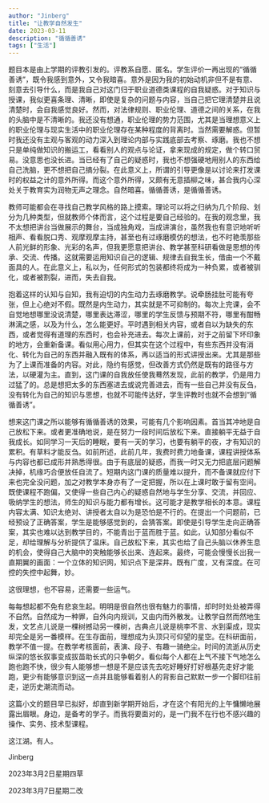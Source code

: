 ```yaml
---
author: "Jinberg"
title: "让教学自然发生"
date: 2023-03-11
description: "循循善诱"
tags: ["生活"]
---
```


题目本是由上学期的评教引发的。评教系自愿、匿名。学生评价一再出现的“循循善诱”，既令我感到意外，又令我暗喜。意外是因为我的初始动机非但不是有意、刻意去引导什么，而是我自己对这门归于职业道德类课程的自我疑惑。对于知识与授课，我似更喜条理、清晰，即使是复杂的问题与内容，当自己把它理清楚并且说清楚时，会自我感觉良好。然而，对法律规则、职业伦理、道德之间的关系，在我的头脑中是不清晰的。我还没有想通，职业伦理的势力范围，尤其是当理想意义上的职业伦理与现实生活中的职业伦理存在某种程度的背离时。当然需要解惑。但暂时我还没有主观与客观的动力深入到理论内部与实践底部去考察、琢磨。我也不想只是单纯做知识的搬运工，看看别人的观点与论证，拿来现成的规定，做个转口贸易。没意思也没长进。当已经有了自己的疑惑时，我也不想强硬地用别人的东西给自己洗脑，更不想把自己搞分裂。在此意义上，所谓的引导更像是以讨论来打发课时的权益之计的意外所得。而这个意外所得，又颇有无意插柳之味，甚合我内心深处关于教育实为润物无声之理念。自然暗喜。循循善诱，是循循善诱。

教师可能都会在寻找自己教学风格的路上摸索。理论可以将之归纳为几个阶段、划分为几种类型，但就教师个体而言，这个过程是要自己经验的。在我的观念里，我不太想把讲台当做展示的舞台，当成独角戏，当成讲演台，虽然我也有意识地听听相声、看看脱口秀、观摩观摩主持，甚至也有过琢磨模仿的想法，也不时艳羡那些人前光鲜的形象、光彩的名声，但我更愿意把讲台、教学甚至科研看做是思想的传承、交流、传播。这就需要运用知识自己的逻辑、规律去自我生长，借由一个不戴面具的人。在此意义上，私以为，任何形式的包装都终将成为一种负累，或者被驯化，或者被割裂，进而，失去自我。

抱着这样的认知与自知，我有迫切的内生动力去琢磨教学。说牵肠挂肚可能有夸张，但上心绝对不假。既然是内生动力，其实就是不可抑制的。每次上完课，会不自觉地想哪里没说清楚，哪里表达滞涩，哪里的学生反馈与预期不符，哪里有酣畅淋漓之感，以及为什么，怎么能更好。平时遇到相关内容，或者自以为缺失的东西，或者觉得有道理的东西时，也会补充进去。每次上课前，对于之前留下坏印象的地方，会重新备课。看似用心用力，但其实在这个过程中，有些东西并没有消化、转化为自己的东西并融入既有的体系，再以适当的形式讲授出来。尤其是那些为了上课而准备的内容。对此，隐约有感觉，但改善方式仍然是既有的路径与方法，以硬灌为主。直到，这门课的自我放任使我蓦然发现，此前的教学，仍是用力过猛了的。总是想把太多的东西塞进去或说完善进去，而有一些自己并没有反刍，没有转化为自己的知识与思想，也就不可能传达好，学生评教时也就不会想到“循循善诱”。

想来这门课之所以能够有循循善诱的效果，可能有几个影响因素。首当其冲地是自己放松下来。或者更准确地说，是在努力一段时间后放松下来。直接躺平无益于自我成长。如同学习一天后的睡眠，要有一天的学习，也要有躺平的夜，才有知识的累积。有草料才能反刍。如前所述，此前几年，我费时费力地备课，课程讲授体系与内容也都已成形并熟悉得很。由于有底层的疑惑，而我一时又无力把底层问题解决掉，机缘巧合便放任自流了。短期内这门课的质量难以提升，而不备课就应付下来也完全没问题，加之对教学本身亦有了一定把握，所以在上课时敢于留有空间。既使课程不跑偏，又使得一些自己内心的疑惑自然地与学生分享、交流，并回应、吸纳学生的想法，师生的知识与能力都有增长。这可能才是教学相长的本意。课程内容太满、知识太绝对、讲授者太自以为是恐怕是不行的。在提出一个问题前，已经预设了正确答案，学生是能够感觉到的，会猜答案。即使是引导学生走向正确答案，其实也难以达到教学目的，不能青出于蓝而胜于蓝。如此，认知部分看似不足，却给理解与分析提供了温床。自己放松下来，其实也给了自己头脑以休养生息的机会，使得自己大脑中的突触能够长出来、连起来。最终，可能会慢慢长出我一直期翼的画面：一个立体的知识网，知识点下是深井。既有广度，又有深度。在可控的失控中起舞，妙。

这很理想，也不容易，还需要一些运气。

每每想起都不免有悲哀生起。明明是很自然也很有魅力的事情，却时时处处被弄得不自然。自然成为一种罪，自外向内规训，又由内而外散发。让教学自然而然地生发，文艺点儿说是一棵树撼动另一棵树，古典点儿说是桃李不言、水到渠成，现实却完全是另一番模样。在生存面前，理想成为头顶只可仰望的星空。在科研面前，教学不值一提。在教学考核面前，表演、段子、有趣一骑绝尘。时间的流逝从历史纵深的悠长叙事变成拔苗助长式的只争朝夕。看似每个人都在上气不接下气地怎么跑也跑不快，很少有人能够想一想是不是应该先去吃好睡好打好根基先走好才能跑，更少有能够意识到这一点并且能够看着别人的背影自己默默一步一个脚印往前走，逆历史潮流而动。

这篇小文的题目早已拟好，却直到新学期开始后，才在这个有阳光的上午慵懒地展露出眉眼。身边，是备考的学子。而我将要面对的，是一门我不在行也不感兴趣的操作、实务、技术型课程。

这江湖。有人。

Jinberg

2023年3月2日星期四草

2023年3月7日星期二改



